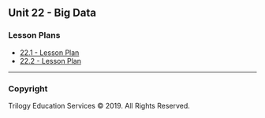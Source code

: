 ## Unit 22 - Big Data

### Lesson Plans

* [22.1 - Lesson Plan](1/LessonPlan.md)
* [22.2 - Lesson Plan](2/LessonPlan.md)

- - -

### Copyright

Trilogy Education Services © 2019. All Rights Reserved.
